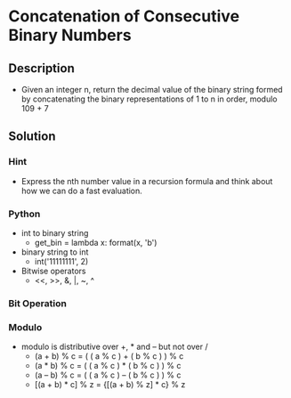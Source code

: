 # Concatenation of Consecutive Binary Numbers

## Description

* Given an integer n, return the decimal value of the binary string formed by concatenating the binary representations of 1 to n in order, modulo 109 + 7

## Solution

### Hint

* Express the nth number value in a recursion formula and think about how we can do a fast evaluation.

### Python

* int to binary string
  * get_bin = lambda x: format(x, 'b')
* binary string to int
  * int('11111111', 2)
* Bitwise operators
  * <<, >>, &, |, ~, ^

### Bit Operation

### Modulo

* modulo is distributive over +, * and – but not over /
  * (a + b) % c = ( ( a % c ) + ( b % c ) ) % c
  * (a * b) % c = ( ( a % c ) * ( b % c ) ) % c
  * (a – b) % c = ( ( a % c ) – ( b % c ) ) % c
  * [(a + b) * c] % z = {[(a + b) % z] * c} % z
